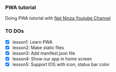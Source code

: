### PWA tutorial

Doing PWA tutorial with [Net Ninza Youtube Channel](https://youtu.be/4XT23X0Fjfk?list=PL4cUxeGkcC9gTxqJBcDmoi5Q2pzDusSL7)


### TO DOs
- [x] lesson1: Learn PWA
- [x] lesson2: Make static files
- [x] lesson3: Add manifest.json file
- [x] lesson4: Show our app in home screen
- [x] lesson5: Support IOS with icon, status bar color
